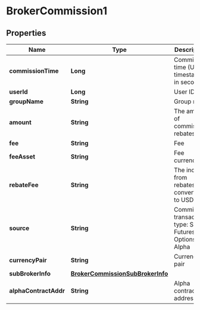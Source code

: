 
# BrokerCommission1

## Properties

Name | Type | Description | Notes
------------ | ------------- | ------------- | -------------
**commissionTime** | **Long** | Commission time (Unix timestamp in seconds) |  [optional]
**userId** | **Long** | User ID |  [optional]
**groupName** | **String** | Group name |  [optional]
**amount** | **String** | The amount of commission rebates |  [optional]
**fee** | **String** | Fee |  [optional]
**feeAsset** | **String** | Fee currency |  [optional]
**rebateFee** | **String** | The income from rebates, converted to USDT |  [optional]
**source** | **String** | Commission transaction type: Spot, Futures, Options, Alpha |  [optional]
**currencyPair** | **String** | Currency pair |  [optional]
**subBrokerInfo** | [**BrokerCommissionSubBrokerInfo**](BrokerCommissionSubBrokerInfo.md) |  |  [optional]
**alphaContractAddr** | **String** | Alpha contract address |  [optional]

